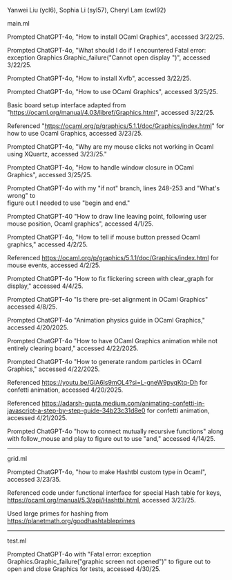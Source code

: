 Yanwei Liu (ycl6), Sophia Li (syl57), Cheryl Lam (cwl92)

main.ml

Prompted ChatGPT-4o, "How to install OCaml Graphics", accessed 3/22/25.

Prompted ChatGPT-4o, "What should I do if I encountered Fatal error:
    exception Graphics.Graphic_failure("Cannot open display ")", accessed
    3/22/25.

Prompted ChatGPT-4o, "How to install Xvfb", accessed 3/22/25.

Prompted ChatGPT-4o, "How to use OCaml Graphics", accessed 3/25/25.

Basic board setup interface adapted from "https://ocaml.org/manual/4.03/libref/Graphics.html", accessed 3/22/25. 

Referenced "https://ocaml.org/p/graphics/5.1.1/doc/Graphics/index.html" for how to use Ocaml Graphics, accessed 3/23/25. 

Prompted ChatGPT-4o, "Why are my mouse clicks not working in Ocaml using
    XQuartz, accessed 3/23/25."

Prompted ChatGPT-4o, "How to handle window closure in OCaml Graphics",
    accessed 3/25/25.

Prompted ChatGPT-4o with my "if not" branch, lines 248-253 and "What's wrong" to     
    figure out I needed to use "begin and end."

Prompted ChatGPT-40 "How to draw line leaving point, following user mouse position, Ocaml graphics", accessed 4/1/25.

Prompted ChatGPT-4o, "How to tell if mouse button pressed Ocaml graphics," accessed 4/2/25.

Referenced https://ocaml.org/p/graphics/5.1.1/doc/Graphics/index.html for mouse events, accessed 4/2/25.

Prompted ChatGPT-4o "How to fix flickering screen with clear_graph for
       display," accessed 4/4/25.

Prompted ChatGPT-4o "Is there pre-set alignment in OCaml Graphics" accessed 4/8/25.

Prompted ChatGPT-4o "Animation physics guide in OCaml Graphics," accessed 4/20/2025.

Prompted ChatGPT-4o "How to have OCaml Graphics animation while not entirely clearing board," 
        accessed 4/22/2025.

Prompted ChatGPT-4o "How to generate random particles in OCaml Graphics," accessed 4/22/2025.

Referenced https://youtu.be/GiA6ls9mOL4?si=L-gneW9pyqKtq-Dh for confetti animation, accessed 4/20/2025.

Referenced 
        https://adarsh-gupta.medium.com/animating-confetti-in-javascript-a-step-by-step-guide-34b23c31d8e0
        for confetti animation, accessed 4/21/2025.

Prompted ChatGPT-4o "how to connect mutually recursive functions" along with follow_mouse and play to figure out to use "and," accessed 4/14/25.

--------
grid.ml

Prompted ChatGPT-4o, "how to make Hashtbl custom type in Ocaml", accessed
   3/23/35.

Referenced code under functional interface for special Hash table for keys,
    https://ocaml.org/manual/5.3/api/Hashtbl.html, accessed 3/23/25.

Used large primes for hashing from
      https://planetmath.org/goodhashtableprimes

--------
test.ml

Prompted ChatGPT-4o with "Fatal error: exception
   Graphics.Graphic_failure("graphic screen not opened")" to figure out to open
   and close Graphics for tests, accessed 4/30/25.

